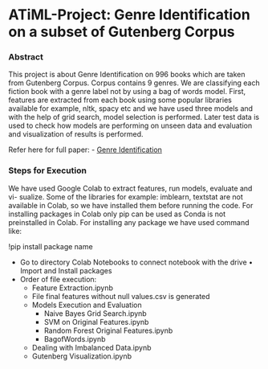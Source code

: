 # ATiML-Project: Genre Identification on a subset of Gutenberg Corpus

### Abstract

This project is about Genre Identification on 996 books which are taken from Gutenberg Corpus. Corpus contains 9 genres. We are classifying each fiction book with a genre label not by using a bag of words model. First, features are extracted from each book using some popular libraries available for example, nltk, spacy etc and we have used three models and with the help of grid search, model selection is performed. Later test data is used to check how models are performing on unseen data and evaluation and visualization of results is performed.

Refer here for full paper: - [Genre Identification](https://github.com/nandish21594/genre_identification/blob/master/Project_Report.pdf)



### Steps for Execution

We have used Google Colab to extract features, run models, evaluate and vi- sualize. Some of the libraries for example: imblearn, textstat are not available in Colab, so we have installed them before running the code. For installing packages in Colab only pip can be used as Conda is not preinstalled in Colab. For installing any package we have used command like:

!pip install package name

- Go to directory Colab Notebooks to connect notebook with the drive • Import and Install packages
- Order of file execution:
  - Feature Extraction.ipynb
  - File final features without null values.csv is generated
  - Models Execution and Evaluation
    -  Naive Bayes Grid Search.ipynb
    - SVM on Original Features.ipynb
    - Random Forest Original Features.ipynb
    - BagofWords.ipynb
  - Dealing with Imbalanced Data.ipynb  
  - Gutenberg Visualization.ipynb
